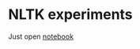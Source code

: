 # NLTK experiments

Just open [notebook](https://github.com/hyzhak/nltk-experiments/blob/master/main.ipynb)

